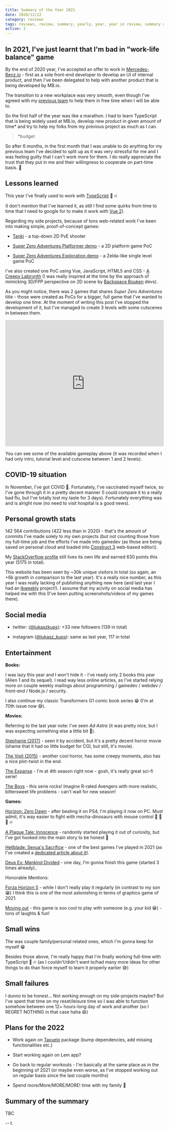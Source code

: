 ```yaml
---
title: Summary of the Year 2021
date: 2020/12/22
category: reviews
tags: reviews, review, summary, yearly, year, year in review, summary of the year
active: 2
---
```


## In 2021, I've just learnt that I'm bad in "work-life balance" game

By the end of 2020 year, I've accepted an offer to work in [Mercedes-Benz.io](https://www.mercedes-benz.io/) - first as a sole front-end developer to develop an UI of internal product, and then I've been delegated to help with another product that is being developed by MB.io.

The transition to a new workplace was very smooth, even though I've agreed with my [previous team](https://www.hicx.com/) to help them in free time when I will be able to.

So the first half of the year was like a marathon. I had to learn TypeScript that is being widely used at MB.io, develop new product in given amount of time* and try to help my folks from my previous project as much as I can.

> \*budget

So after 6 months, in the first month that I was unable to do anything for my previous team I've decided to split up as it was very stressful for me and I was feeling guilty that I can't work more for them. I do really appreciate the trust that they put in me and their willingness to cooperate on part-time basis. 💛

## Lessons learned

This year I've finally used to work with [TypeScript](https://www.typescriptlang.org/) 🙌 🔥

(I don't mention that I've learned it, as still I find some quirks from time to time that I need to google for to make it work with [Vue 2](https://vuejs.org)).

Regarding my side projects, because of tons web-related work I've been into making simple, proof-of-concept games:

- [Tanki](https://lukaszkups.itch.io/tanki) - a top-down 2D PvE shooter

- [Super Zero Adventures Platformer demo](https://lukaszkups.itch.io/super-zero-adventures-platformer) - a 2D platform game PoC

- [Super Zero Adventures Exploration demo](https://lukaszkups.itch.io/super-zero-adventures) - a Zelda-like single level game PoC

I've also created one PoC using Vue, JavaScript, HTML5 and CSS - [A Creepy Labirynth](https://lukaszkups.itch.io/creeppy-labirynth) (I was really inspired at the time by the approach of mimicking 3D/FPP perspective on 2D scene by [Backspace Bouken](https://store.steampowered.com/app/1097170/Backspace_Bouken/) devs).

As you might notice, there was 2 games that shares *Super Zero Adventures* title - those were created as PoCs for a bigger, full game that I've wanted to develop one time. At the moment of writing this post I've stopped the development of it, but I've managed to create 3 levels with some cutscenes in between them.

<iframe width="100%" height="400" src="https://www.youtube.com/embed/DoaRt_mfrXU" title="Super Zero Adventures gameplay" frameborder="0" allow="accelerometer; autoplay; clipboard-write; encrypted-media; gyroscope; picture-in-picture" allowfullscreen></iframe>

You can see some of the available gameplay above (it was recorded when I had only intro, tutorial level and cutscene between 1 and 2 levels).

## COVID-19 situation

In November, I've got COVID 🤒. Fortunately, I've vaccinated myself twice, so I've gone through it in a pretty decent manner (I could compare it to a really bad flu, but I've totally lost my taste for 3 days). Fortunately everything was and is alright now (no need to visit hospital is a good news).

## Personal growth stats

142 564 contributions (422 less than in 2020) - that's the amount of commits I've made solely to my own projects (but not counting those from my full-time job and the efforts I've made into gamedev (as those are being saved on personal cloud and loaded into [Construct 3](https://www.construct.net/en) web-based editor)).

My [StackOverflow profile](https://stackoverflow.com/users/1004946/lukaszkups) still lives its own life and earned 630 points this year (5175 in total).

This website has been seen by ~30k unique visitors in total (so again, an +6k growth in comparison to the last year). It's a really nice number, as this year I was really lacking of publishing anything new here (and last year I had an [lkweekly](/notes/?category=lkweekly) project!). I assume that my acivity on social media has helped me with this (I've been putting screenshots/videos of my games there).

## Social media

- twitter: ([@lukaszkups](https://twitter.com/lukaszkups)): +33 new followers (139 in total)

- instagram ([@lukasz_kups](https://instagram.com/lukasz_kups)): same as last year, 117 in total

## Entertainment

**Books:**

I was lazy this year and I won't hide it - I've ready only 2 books this year (Alien 1 and its sequel). I read way less online articles, as I've started relying more on couple weekly mailings about programming / gamedev / webdev / front-end / Node.js / security.

I also continue my classic Transformers G1 comic book series 😁 (I'm at 70th issue now 😅).

**Movies:**

Referring to the last year note: I've seen *Ad Astra* (it was pretty nice, but I was expecting something else a little bit 🙂).

[Stephanie (2017)](https://www.imdb.com/title/tt3829378/) - seen it by accident, but it's a pretty decent horror movie (shame that it had so little budget for CGI, but still, it's  movie).

[The Visit (2015)](https://www.imdb.com/title/tt3567288/) - another cool horror, has some creepy moments, also has a nice plot-twist in the end.

[The Expanse](https://www.imdb.com/title/tt3230854/) - I'm at 4th season right now - gosh, it's really great sci-fi serie!

[The Boys](https://www.imdb.com/title/tt1190634/?ref_=tt_sims_tt_t_1) - this serie rocks! Imagine R-rated Avengers with more realistic, bittersweet life problems - can't wait for new season!

**Games:**

[Horizon: Zero Dawn](https://www.playstation.com/en-us/games/horizon-zero-dawn/) - after beating it on PS4, I'm playing it now on PC. Must admit, it's way easier to fight with mecha-dinosaurs with mouse control 💪 🏹 🦎 🔥

[A Plague Tale: Innocence](https://store.steampowered.com/app/752590/A_Plague_Tale_Innocence/) - randomly started playing it out of curiosity, but I've got hooked into the main story to be honest 🐁

[Hellblade: Senua's Sacrifice](https://store.steampowered.com/agecheck/app/414340/) - one of the best games I've played in 2021 (as I've created a [dedicated article about it](/notes/hellblade-senuas-sacrifice-game-review/)).

[Deus Ex: Mankind Divided](https://store.steampowered.com/agecheck/app/337000/) - one day, I'm gonna finish this game (started 3 times already)..

Honorable Mentions:

[Forza Horizon 5](https://www.xbox.com/en-US/games/forza-horizon-5) - while I don't really play it regularly (in contrast to my son 😁) I think this is one of the most astonishing in terms of graphics game of 2021.

[Moving out](https://www.xbox.com/pl-PL/games/store/moving-out/9NXPBSMHPLTV) - this game is soo cool to play with someone (e.g. your kid 😁) - tons of laughts & fun!

## Small wins

The was couple family/personal related ones, which I'm gonna keep for myself 😁

Besides those above, I'm really happy that I'm finally working full-time with TypeScript 💪 🔥 (as I couldn't/didn't want to/had many more ideas for other things to do than force myself to learn it properly earlier 😅)

## Small failures

I dunno to be honest... Not working enough on my side-projects maybe? But I've spent that time on my reset/leisure time so I was able to function somehow between one 12+ hours-long day of work and another (so I REGRET NOTHING in that case haha 😆)

## Plans for the 2022

- Work again on [Tavuelo](https://www.npmjs.com/package/tavuelo) package (bump dependencies, add missing functionalities etc.)

- Start working again on Lem app?

- Go back to regular workouts - I'm basically at the same place as in the beginning of 2021 (or maybe even worse, as I've stopped working out on regular basis since the last couple months)

- Spend more/More/MORE/MORE! time with my family 💑

## Summary of the summary

TBC

-- ł.

